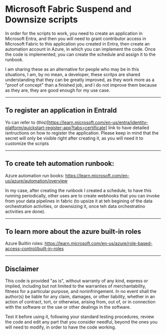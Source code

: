 # Microsoft Fabric Suspend and Downsize scripts 

In order for the scripts to work, you need to create an application in Microsoft Entra, and then you will need to grant contributor access in Microsoft Fabric to this application you created in Entra, then create an automation account in Azure, in which you can implement the code. Once the code is implemented, you can create the schedule and assign it to the runbook.

I am sharing these as an alternative for people who may be in this situations, I am, by no mean, a developer, these scritps are shared understanding that they can be greatly improved, as they work more as a "proof of concept" than a finished job, and I do not improve them because as they are, they are good enough for my use case.


***
## To register an application in EntraId
Yo can refer to (this)[https://learn.microsoft.com/en-us/entra/identity-platform/quickstart-register-app?tabs=certificate] link to have detailed isntructions on how to register the application. Please keep in mind that the secret will only be visible right after creating it, as you will need it to customize the scripts


***
## To create teh automation runbook:

Azure automation run books: https://learn.microsoft.com/en-us/azure/automation/overview

In my case, after creating the runbook I created a schedule, to have this running periodically, other uses are to create webhooks that you can invoke from your data pipelines in fabric (to upsize it at teh begining of the data orchestration activities, or downsizing it, once teh data orchestratino activities are done).


***
## To learn more about the azure built-in roles
Azure Builtin roles: https://learn.microsoft.com/en-us/azure/role-based-access-control/built-in-roles

***
## Disclaimer

This code is provided "as is", without warranty of any kind, express or implied, including but not limited to the warranties of merchantability, fitness for a particular purpose, and noninfringement. In no event shall the author(s) be liable for any claim, damages, or other liability, whether in an action of contract, tort, or otherwise, arising from, out of, or in connection with the software or the use or other dealings in the software.

Test it before using it, following your standard testing procedures, review the code and edit any part that you consider needful, beyond the ones you will need to modify, in order to have the code working.
